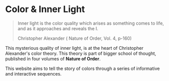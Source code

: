 # Color & Inner Light

> Inner light is the color quality which arises as something comes to life,
and as it approaches and reveals the I.
>
>Christopher Alexander ( Nature of Order, Vol. 4, p-160)

This mysterious quality of inner light,
is at the heart of Christopher Alexander's color theory.
This theory is part of bigger school of thought, published in four volumes of **Nature of Order**.

This website aims to tell the story of colors through a series of informative and interactive sequences.

